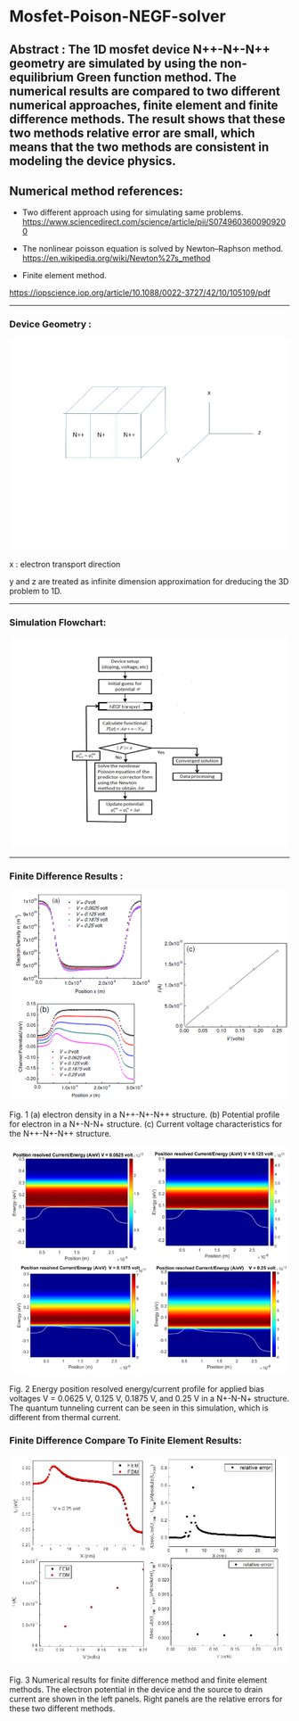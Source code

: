 # Mosfet-Poison-NEGF-solver

## Abstract : The 1D mosfet device N++-N+-N++ geometry are simulated by using the non-equilibrium Green function method. The numerical results are compared to two different numerical approaches, finite element and finite difference methods. The result shows that these two methods relative error are small, which means that the two methods are consistent in modeling the device physics.



## Numerical method references:

*    Two different approach using for simulating same problems. 
https://www.sciencedirect.com/science/article/pii/S0749603600909200

*    The nonlinear poisson equation is solved by Newton–Raphson method.
https://en.wikipedia.org/wiki/Newton%27s_method



*    Finite element method.

https://iopscience.iop.org/article/10.1088/0022-3727/42/10/105109/pdf

------------------------------------------------------------------------------------------------------------------------------

### Device Geometry :

![kk](https://github.com/Kuan-Ru-Chiou/Pic/blob/master/%E7%B0%A1%E5%A0%B11.jpg) 

x : electron transport direction

y and z are treated as infinite dimension approximation for dreducing the 3D problem to 1D.

--------------------------------------------------------------------------------------------------------------------------------
### Simulation Flowchart:

![kk](https://github.com/Kuan-Ru-Chiou/Pic/blob/master/4.jpg) 

-------------------------------------------------------------------------------------------------------------------------------
### Finite Difference Results :  

![kk](https://github.com/Kuan-Ru-Chiou/Pic/blob/master/1.png) 

Fig. 1 (a) electron density in a N++-N+-N++ structure. (b) Potential profile for electron in a N+-N-N+ structure. (c) Current voltage characteristics for the N++-N+-N++ structure. 


![kk](https://github.com/Kuan-Ru-Chiou/Pic/blob/master/2.png) 

Fig. 2 Energy position resolved energy/current profile for applied bias voltages V = 0.0625 V, 0.125 V, 0.1875 V, and 0.25 V in a N+-N-N+ structure. The quantum tunneling current can be seen in this simulation, which is different from thermal current.

### Finite Difference Compare To Finite Element Results:


![kk](https://github.com/Kuan-Ru-Chiou/Pic/blob/master/3.jpg) 

Fig. 3 Numerical results for finite difference method and finite element methods. The electron potential in the device and the source to drain current are shown in the left panels. Right panels are the relative errors for these two different methods.
